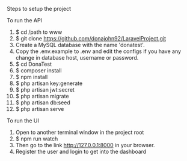 
Steps to setup the project

To run the API

1. $ cd /path to www
2. $ git clone https://github.com/donajohn92/LaravelProject.git
3. Create a MySQL database with the name 'donatest'.
4. Copy the .env.example to .env and edit the configs if you have any change in database host, username or password.
5. $ cd DonaTest
6. $ composer install
7. $ npm install
8. $ php artisan key:generate
9. $ php artisan jwt:secret
10. $ php artisan migrate
11. $ php artisan db:seed
12. $ php artisan serve

To run the UI

1. Open to another terminal window in the project root
2. $ npm run watch
3. Then go to the link http://127.0.0.1:8000 in your browser.
4. Register the user and login to get into the dashboard
